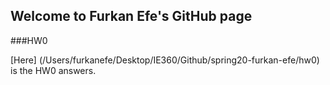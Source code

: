 ## Welcome to Furkan Efe's GitHub page

###HW0

[Here] (/Users/furkanefe/Desktop/IE360/Github/spring20-furkan-efe/hw0) is the HW0 answers.

